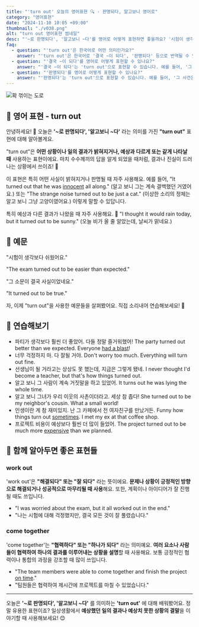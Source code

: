 ```yaml
---
title: "'turn out' 오늘의 영어표현 🔍 - 판명되다, 알고보니 영어로"
category: "영어표현"
date: "2024-11-10 10:05 +09:00"
thumbnail: "./v038.png"
alt: "turn out 영어표현 썸네일"
desc: "'~로 판명되다', '알고보니 ~다'를 영어로 어떻게 표현하면 좋을까요? '시험이 생각보다 쉬웠어요.', '그 소문이 결국 사실이었네요.' 등을 영어로 표현하는 법을 배워봅시다. 다양한 예문을 통해서 연습하고 본인의 표현으로 만들어 보세요."
faq:
  - question: "'turn out'은 한국어로 어떤 의미인가요?"
    answer: "'turn out'은 한국어로 '결국 ~이 되다', '판명되다' 등으로 번역될 수 있습니다. 어떤 일이 예상과 다르게 진행되거나 결과가 드러날 때 사용합니다."
  - question: "'결국 ~이 되다'를 영어로 어떻게 표현할 수 있나요?"
    answer: "'결국 ~이 되다'는 'turn out'으로 표현할 수 있습니다. 예를 들어, '그 프로젝트는 결국 성공적으로 끝났어'는 'The project turned out to be a success'로 말할 수 있습니다."
  - question: "'판명되다'를 영어로 어떻게 표현할 수 있나요?"
    answer: "'판명되다'는 'turn out'으로 표현할 수 있습니다. 예를 들어, '그 사건은 나중에 무죄로 판명되었어'는 'The case turned out to be innocent later'로 말할 수 있습니다."
---
```


![확 꺾이는 도로](./v038-1.jpg)

## 🌟 영어 표현 - turn out

안녕하세요! 👋 오늘은 **'~로 판명되다', '알고보니 ~다'** 라는 의미를 가진 **"turn out"** 표현에 대해 알아볼게요.

"turn out"은 **어떤 상황이나 일의 결과가 밝혀지거나, 예상과 다르게 또는 같게 나타날 때** 사용하는 표현이에요. 마치 수수께끼의 답을 알게 되었을 때처럼, 결과나 진실이 드러나는 상황에서 쓰이죠! 🎯

이 표현은 특히 어떤 사실이 밝혀지거나 판명될 때 자주 사용해요. 예를 들어, "It turned out that he was [innocent](/blog/in-english/346.innocent/) all along." (알고 보니 그는 계속 결백했던 거였어요.) 또는 "The strange noise turned out to be just a cat." (이상한 소리의 정체는 알고 보니 그냥 고양이였어요.) 이렇게 말할 수 있답니다.

특히 예상과 다른 결과가 나왔을 때 자주 사용해요. 🤔 "I thought it would rain today, but it turned out to be sunny." (오늘 비가 올 줄 알았는데, 날씨가 맑네요.)

## 📖 예문

"시험이 생각보다 쉬웠어요."

"The exam turned out to be easier than expected."

"그 소문이 결국 사실이었네요."

"It turned out to be true."

자, 이제 "turn out"을 사용한 예문들을 살펴봤어요. 직접 소리내어 연습해보세요! 🎤

## 💬 연습해보기

<ul data-interactive-list>
  <li data-interactive-item>
    <span data-toggler>파티가 생각보다 훨씬 더 좋았어. 다들 정말 즐거워했어!</span>
    <span data-answer>The party turned out better than we expected. Everyone <a href="/blog/vocab-1/002.have-a-blast/">had a blast</a>!</span>
  </li>
  <li data-interactive-item>
    <span data-toggler>너무 걱정하지 마. 다 잘될 거야.</span>
    <span data-answer>Don't worry too much. Everything will turn out fine.</span>
  </li>
  <li data-interactive-item>
    <span data-toggler>선생님이 될 거라고는 상상도 못 했는데, 지금은 그렇게 됐네.</span>
    <span data-answer>I never thought I'd become a teacher, but that's how things turned out.</span>
  </li>
  <li data-interactive-item>
    <span data-toggler>알고 보니 그 사람이 계속 거짓말을 하고 있었어.</span>
    <span data-answer>It turns out he was lying the whole time.</span>
  </li>
  <li data-interactive-item>
    <span data-toggler>알고 보니 그녀가 우리 이웃의 사촌이더라고. 세상 참 좁다!</span>
    <span data-answer>She turned out to be my neighbor's cousin. What a small world!</span>
  </li>
  <li data-interactive-item>
    <span data-toggler>인생이란 게 참 재미있지. 난 그 카페에서 전 여자친구를 만났거든.</span>
    <span data-answer>Funny how things turn out <a href="/blog/in-english/270.sometimes/">sometimes</a>. I met my ex at that coffee shop.</span>
  </li>
  <li data-interactive-item>
    <span data-toggler>프로젝트 비용이 예상보다 훨씬 더 많이 들었어.</span>
    <span data-answer>The project turned out to be much more <a href="/blog/in-english/317.expensive/">expensive</a> than we planned.</span>
  </li>
</ul>

## 🤝 함께 알아두면 좋은 표현들

### work out

'work out'은 **"해결되다" 또는 "잘 되다"** 라는 뜻이에요. **문제나 상황이 긍정적인 방향으로 해결되거나 성공적으로 마무리될 때 사용**해요. 또한, 계획이나 아이디어가 잘 진행될 때도 쓰입니다.

- "I was worried about the exam, but it all worked out in the end."
- "나는 시험에 대해 걱정했지만, 결국 모든 것이 잘 풀렸습니다."

### come together

'come together'는 **"협력하다" 또는 "하나가 되다"** 라는 의미예요. **여러 요소나 사람들이 협력하여 하나의 결과를 이루어내는 상황을 설명**할 때 사용해요. 보통 긍정적인 협력이나 통합의 과정을 강조할 때 많이 쓰입니다.

- "The team members were able to come together and finish the project [on time](/blog/vocab-1/043.on-time/)."
- "팀원들은 협력하여 제시간에 프로젝트를 마칠 수 있었습니다."

---

오늘은 **'~로 판명되다', '알고보니 ~다'** 를 의미하는 **'turn out'** 에 대해 배워봤어요. 정말 유용한 표현이죠? 일상생활에서 **예상했던 일의 결과나 예상치 못한 상황의 결말**을 이야기할 때 사용해보세요! 😊

